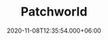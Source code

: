 ---
title: Patchworld
date: 2020-11-08T12:35:54.000+06:00
image: "/images/works/patchworld.jpg"
what: Virtual Reality experience
description: HELLO
---